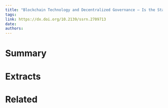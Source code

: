 ```yaml
---
title: "Blockchain Technology and Decentralized Governance – Is the State Still Necessary"
tags: 
link: https://dx.doi.org/10.2139/ssrn.2709713
date:
authors:
---
```


# Summary

# Extracts

# Related
